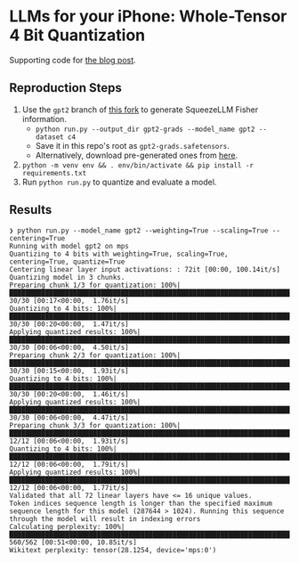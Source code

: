 # LLMs for your iPhone: Whole-Tensor 4 Bit Quantization

Supporting code for [the blog post](https://stephenpanaro.com/blog/llm-quantization-for-iphone).

## Reproduction Steps

1. Use the `gpt2` branch of [this fork](https://github.com/smpanaro/SqueezeLLM-gradients/tree/gpt2) to generate SqueezeLLM Fisher information.
    - `python run.py --output_dir gpt2-grads --model_name gpt2 --dataset c4`
    - Save it in this repo's root as `gpt2-grads.safetensors`.
    - Alternatively, download pre-generated ones from [here](https://github.com/smpanaro/apple-silicon-4bit-quant/releases/tag/march6-2024).
1. `python -m venv env && . env/bin/activate && pip install -r requirements.txt`
1. Run `python run.py` to quantize and evaluate a model.

## Results

```
❯ python run.py --model_name gpt2 --weighting=True --scaling=True --centering=True
Running with model gpt2 on mps
Quantizing to 4 bits with weighting=True, scaling=True, centering=True, quantize=True
Centering linear layer input activations: : 72it [00:00, 100.14it/s]
Quantizing model in 3 chunks.
Preparing chunk 1/3 for quantization: 100%|████████████████████████████████████████████████████████████████████████████████████████████████████████████████| 30/30 [00:17<00:00,  1.76it/s]
Quantizing to 4 bits: 100%|████████████████████████████████████████████████████████████████████████████████████████████████████████████████████████████████| 30/30 [00:20<00:00,  1.47it/s]
Applying quantized results: 100%|██████████████████████████████████████████████████████████████████████████████████████████████████████████████████████████| 30/30 [00:06<00:00,  4.50it/s]
Preparing chunk 2/3 for quantization: 100%|████████████████████████████████████████████████████████████████████████████████████████████████████████████████| 30/30 [00:15<00:00,  1.93it/s]
Quantizing to 4 bits: 100%|████████████████████████████████████████████████████████████████████████████████████████████████████████████████████████████████| 30/30 [00:20<00:00,  1.46it/s]
Applying quantized results: 100%|██████████████████████████████████████████████████████████████████████████████████████████████████████████████████████████| 30/30 [00:06<00:00,  4.47it/s]
Preparing chunk 3/3 for quantization: 100%|████████████████████████████████████████████████████████████████████████████████████████████████████████████████| 12/12 [00:06<00:00,  1.93it/s]
Quantizing to 4 bits: 100%|████████████████████████████████████████████████████████████████████████████████████████████████████████████████████████████████| 12/12 [00:06<00:00,  1.79it/s]
Applying quantized results: 100%|██████████████████████████████████████████████████████████████████████████████████████████████████████████████████████████| 12/12 [00:06<00:00,  1.77it/s]
Validated that all 72 linear layers have <= 16 unique values.
Token indices sequence length is longer than the specified maximum sequence length for this model (287644 > 1024). Running this sequence through the model will result in indexing errors
Calculating perplexity: 100%|███████████████████████████████████████████████████████████████████████████████████████████████████████████████████████████▌| 560/562 [00:51<00:00, 10.85it/s]
Wikitext perplexity: tensor(28.1254, device='mps:0')
```
